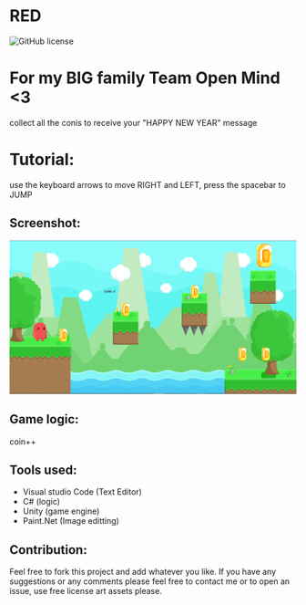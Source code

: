 # RED
![GitHub license](https://img.shields.io/github/license/hero3131/RED.svg)

# For my BIG family Team Open Mind <3
collect all the conis to receive your "HAPPY NEW YEAR" message

# Tutorial:
use the keyboard arrows to move RIGHT and LEFT, press the spacebar to JUMP

## Screenshot:
<img src="screenshot\RED screenshot.png" />

## Game logic:
coin++

## Tools used:
* Visual studio Code (Text Editor)
* C# (logic)
* Unity (game engine)
* Paint.Net (Image editting)

## Contribution:
Feel free to fork this project and add whatever you like.
If you have any suggestions or any comments please feel free to contact me or to open an issue, use free license art assets please.
